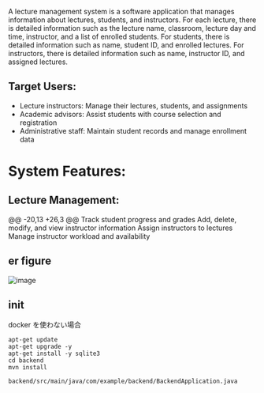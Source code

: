 A lecture management system is a software application that manages information about lectures, students, and instructors. For each lecture, there is detailed information such as the lecture name, classroom, lecture day and time, instructor, and a list of enrolled students. For students, there is detailed information such as name, student ID, and enrolled lectures. For instructors, there is detailed information such as name, instructor ID, and assigned lectures.

## Target Users:

- Lecture instructors: Manage their lectures, students, and assignments
- Academic advisors: Assist students with course selection and registration
- Administrative staff: Maintain student records and manage enrollment data

# System Features:

## Lecture Management:
@@ -20,13 +26,3 @@ Track student progress and grades
Add, delete, modify, and view instructor information
Assign instructors to lectures
Manage instructor workload and availability

## er figure
![image](https://github.com/user-attachments/assets/743f1f23-b2e7-4e4a-b323-a75a3135480c)


## init
docker を使わない場合

```
apt-get update
apt-get upgrade -y
apt-get install -y sqlite3
cd backend
mvn install 
```



```
backend/src/main/java/com/example/backend/BackendApplication.java
```
